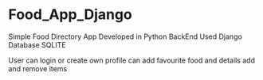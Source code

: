 # Food_App_Django
 Simple Food Directory App 
Developed in Python 
BackEnd Used Django
Database SQLITE

User can login or create own profile
can add favourite food and details 
add and remove items
